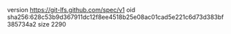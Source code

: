 version https://git-lfs.github.com/spec/v1
oid sha256:628c53b9d367911dc12f8ee4518b25e08ac01cad5e221c6d73d383bf385734a2
size 2290
